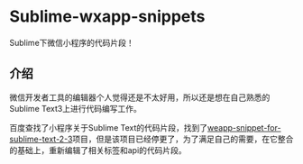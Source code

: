 # Sublime-wxapp-snippets

Sublime下微信小程序的代码片段！

## 介绍

微信开发者工具的编辑器个人觉得还是不太好用，所以还是想在自己熟悉的Sublime Text3上进行代码编写工作。

百度查找了小程序关于Sublime Text的代码片段，找到了[weapp-snippet-for-sublime-text-2-3](https://github.com/Abbotton/weapp-snippet-for-sublime-text-2-3)项目，但是该项目已经停更了，为了满足自己的需要，在它整合的基础上，重新编辑了相关标签和api的代码片段。
